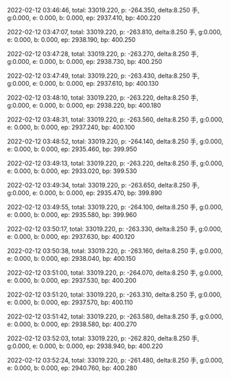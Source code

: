 2022-02-12 03:46:46, total: 33019.220, p: -264.350, delta:8.250 手, g:0.000, e: 0.000, b: 0.000, ep: 2937.410, bp: 400.220

2022-02-12 03:47:07, total: 33019.220, p: -263.810, delta:8.250 手, g:0.000, e: 0.000, b: 0.000, ep: 2938.190, bp: 400.250

2022-02-12 03:47:28, total: 33019.220, p: -263.270, delta:8.250 手, g:0.000, e: 0.000, b: 0.000, ep: 2938.730, bp: 400.250

2022-02-12 03:47:49, total: 33019.220, p: -263.430, delta:8.250 手, g:0.000, e: 0.000, b: 0.000, ep: 2937.610, bp: 400.130

2022-02-12 03:48:10, total: 33019.220, p: -263.220, delta:8.250 手, g:0.000, e: 0.000, b: 0.000, ep: 2938.220, bp: 400.180

2022-02-12 03:48:31, total: 33019.220, p: -263.560, delta:8.250 手, g:0.000, e: 0.000, b: 0.000, ep: 2937.240, bp: 400.100

2022-02-12 03:48:52, total: 33019.220, p: -264.140, delta:8.250 手, g:0.000, e: 0.000, b: 0.000, ep: 2935.460, bp: 399.950

2022-02-12 03:49:13, total: 33019.220, p: -263.220, delta:8.250 手, g:0.000, e: 0.000, b: 0.000, ep: 2933.020, bp: 399.530

2022-02-12 03:49:34, total: 33019.220, p: -263.650, delta:8.250 手, g:0.000, e: 0.000, b: 0.000, ep: 2935.470, bp: 399.890

2022-02-12 03:49:55, total: 33019.220, p: -264.100, delta:8.250 手, g:0.000, e: 0.000, b: 0.000, ep: 2935.580, bp: 399.960

2022-02-12 03:50:17, total: 33019.220, p: -263.330, delta:8.250 手, g:0.000, e: 0.000, b: 0.000, ep: 2937.630, bp: 400.120

2022-02-12 03:50:38, total: 33019.220, p: -263.160, delta:8.250 手, g:0.000, e: 0.000, b: 0.000, ep: 2938.040, bp: 400.150

2022-02-12 03:51:00, total: 33019.220, p: -264.070, delta:8.250 手, g:0.000, e: 0.000, b: 0.000, ep: 2937.530, bp: 400.200

2022-02-12 03:51:20, total: 33019.220, p: -263.310, delta:8.250 手, g:0.000, e: 0.000, b: 0.000, ep: 2937.570, bp: 400.110

2022-02-12 03:51:42, total: 33019.220, p: -263.580, delta:8.250 手, g:0.000, e: 0.000, b: 0.000, ep: 2938.580, bp: 400.270

2022-02-12 03:52:03, total: 33019.220, p: -262.820, delta:8.250 手, g:0.000, e: 0.000, b: 0.000, ep: 2938.940, bp: 400.220

2022-02-12 03:52:24, total: 33019.220, p: -261.480, delta:8.250 手, g:0.000, e: 0.000, b: 0.000, ep: 2940.760, bp: 400.280